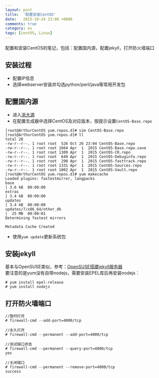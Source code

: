```yaml
---
layout: post
title:  '配置安装CentOS'
date:   2015-10-24 23:00 +0800
comments: true
category: os
tags: [centOS, Linux]
---
```


配置和安装CentOS的笔记，包括：配置国内源，配置jekyll，打开防火墙端口

## 安装过程

* 配置IP信息
* 选择webserver安装并勾选python/perl/java等常用开发包

## 配置国内源

* 进入[浙大源](http://mirrors.zju.edu.cn/)
* 在配置生成器中选择CentOS及对应版本，按提示设置`CentOS-Base.repo`

```
[root@ArthurCentOS yum.repos.d]# vim CentOS-Base.repo
[root@ArthurCentOS yum.repos.d]# ll
total 28
-rw-r--r--. 1 root root  526 Oct 26 23:04 CentOS-Base.repo
-rw-r--r--. 1 root root 1664 Apr  1  2015 CentOS-Base.repo.save
-rw-r--r--. 1 root root 1309 Apr  1  2015 CentOS-CR.repo
-rw-r--r--. 1 root root  649 Apr  1  2015 CentOS-Debuginfo.repo
-rw-r--r--. 1 root root  290 Apr  1  2015 CentOS-fasttrack.repo
-rw-r--r--. 1 root root 1331 Apr  1  2015 CentOS-Sources.repo
-rw-r--r--. 1 root root 1002 Apr  1  2015 CentOS-Vault.repo
[root@ArthurCentOS yum.repos.d]# yum makecache
Loaded plugins: fastestmirror, langpacks
base                                                                                                                                | 3.6 kB  00:00:00
extras                                                                                                                              | 3.4 kB  00:00:00
updates                                                                                                                             | 3.4 kB  00:00:00
updates/7/x86_64/other_db                                                                                                           |  25 MB  00:00:01
Determining fastest mirrors

Metadata Cache Created
```

* 使用`yum update`更新系统包

## 安装jekyll

基本与OpenSUSE类似，参考：[OpenSUSE搭建jekyll服务器](http://www.arthurmao.me/2015/10/establish-jekyll-on-suse/)   
要注意的是yum没有自带nodejs，需要安装EPEL库后再安装nodejs：

```
# yum install epel-release
# yum install nodejs
```

## 打开防火墙端口

```
//暂时打开
# firewall-cmd --add-port=4000/tcp

//永久打开
# firewall-cmd --permanent --add-port=4000/tcp

//测试端口状态
# firewall-cmd --permanent --query-port=4000/tcp
yes

//关闭端口
# firewall-cmd --permanent --remove-port=4000/tcp
success
```